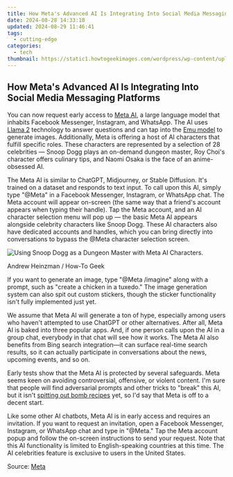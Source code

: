 ```yaml
---
title: How Meta's Advanced AI Is Integrating Into Social Media Messaging Platforms
date: 2024-08-28 14:33:18
updated: 2024-08-29 11:46:41
tags:
  - cutting-edge
categories:
  - tech
thumbnail: https://static1.howtogeekimages.com/wordpress/wp-content/uploads/2023/09/59-1.png
---
```


## How Meta's Advanced AI Is Integrating Into Social Media Messaging Platforms

You can now request early access to [Meta AI](https://about.fb.com/news/2023/09/introducing-ai-powered-assistants-characters-and-creative-tools/), a large language model that inhabits Facebook Messenger, Instagram, and WhatsApp. The AI uses [Llama 2](https://hardware-updates.techidaily.com/1723262287644-gamers-with-intel-13th-or-14th-gen-cpus-new-game-update-features-crash-warnings-and-mitigation-steps/) technology to answer questions and can tap into the [Emu model](https://ai.meta.com/research/publications/emu-enhancing-image-generation-models-using-photogenic-needles-in-a-haystack/) to generate images. Additionally, Meta is offering a host of AI characters that fulfill specific roles. These characters are represented by a selection of 28 celebrities — Snoop Dogg plays an on-demand dungeon master, Roy Choi's character offers culinary tips, and Naomi Osaka is the face of an anime-obsessed AI.

 The Meta AI is similar to ChatGPT, Midjourney, or Stable Diffusion. It's trained on a dataset and responds to text input. To call upon this AI, simply type "@Meta" in a Facebook Messenger, Instagram, or WhatsApp chat. The Meta account will appear on-screen (the same way that a friend's account appears when typing their handle). Tap the Meta account, and an AI character selection menu will pop up — the basic Meta AI appears alongside celebrity characters like Snoop Dogg. These AI characters also have dedicated accounts and handles, which you can bring directly into conversations to bypass the @Meta character selection screen.

![Using Snoop Dogg as a Dungeon Master with Meta AI Characters.](https://static1.howtogeekimages.com/wordpress/wp-content/uploads/2023/09/60-1.png) 

Andrew Heinzman / How-To Geek

 If you want to generate an image, type "@Meta /imagine" along with a prompt, such as "create a chicken in a tuxedo." The image generation system can also spit out custom stickers, though the sticker functionality isn't fully implemented just yet.

 We assume that Meta AI will generate a ton of hype, especially among users who haven't attempted to use ChatGPT or other alternatives. After all, Meta AI is baked into three popular apps. And, if one person calls upon the AI in a group chat, everybody in that chat will see how it works. The Meta AI also benefits from Bing search integration—it can surface real-time search results, so it can actually participate in conversations about the news, upcoming events, and so on.

 Early tests show that the Meta AI is protected by several safeguards. Meta seems keen on avoiding controversial, offensive, or violent content. I'm sure that people will find adversarial prompts and other tricks to "break" this AI, but it isn't [spitting out bomb recipes](https://asianews.network/chatgpt-can-be-tricked-into-generating-malware-bomb-making-instructions/) yet, so I'd say that Meta is off to a decent start.

 Like some other AI chatbots, Meta AI is in early access and requires an invitation. If you want to request an invitation, open a Facebook Messenger, Instagram, or WhatsApp chat and type in "@Meta." Tap the Meta account popup and follow the on-screen instructions to send your request. Note that this AI functionality is limited to English-speaking countries at this time. The AI celebrities feature is exclusive to users in the United States.

 Source: [Meta](https://about.fb.com/news/2023/09/introducing-ai-powered-assistants-characters-and-creative-tools/)

<ins class="adsbygoogle"
     style="display:block"
     data-ad-format="autorelaxed"
     data-ad-client="ca-pub-7571918770474297"
     data-ad-slot="1223367746"></ins>



<ins class="adsbygoogle"
     style="display:block"
     data-ad-client="ca-pub-7571918770474297"
     data-ad-slot="8358498916"
     data-ad-format="auto"
     data-full-width-responsive="true"></ins>
